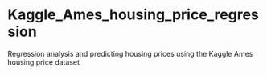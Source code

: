 # Kaggle_Ames_housing_price_regression
Regression analysis and predicting housing prices using the Kaggle Ames housing price dataset
